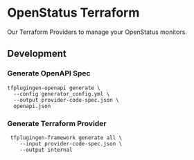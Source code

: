 # OpenStatus Terraform

Our Terraform Providers to manage your OpenStatus monitors.


## Development

### Generate OpenAPI Spec

```
tfplugingen-openapi generate \
  --config generator_config.yml \
  --output provider-code-spec.json \
  openapi.json
```

### Generate Terraform Provider

```
 tfplugingen-framework generate all \
    --input provider-code-spec.json \
    --output internal
```